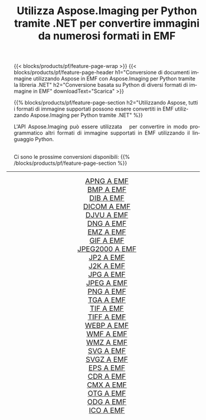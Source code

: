 ﻿---
title: Utilizza Aspose.Imaging per Python tramite .NET per convertire immagini da numerosi formati in EMF 
weight: 3920
url: /it/python-net/conversion/to/emf/ 
lang: it
langdirlevel: 2
locales: zh-hans,ja,it,ru,de,es,fr,nl,id,lt,pl,pt,vi,tr,ko,zh-hant,ar,hi,th,sv,cs,uk,he
description: Puoi utilizzare Aspose.Imaging per Python tramite la libreria .NET per convertire da una varietà di formati in EMF
---

{{< blocks/products/pf/feature-page-wrap >}}
{{< blocks/products/pf/feature-page-header h1="Conversione di documenti immagine utilizzando Aspose in EMF con Aspose.Imaging per Python tramite la libreria .NET" h2="Conversione basata su Python di diversi formati di immagine in EMF" downloadText="Scarica" >}}


{{% blocks/products/pf/feature-page-section  h2="Utilizzando Aspose, tutti i formati di immagine supportati possono essere convertiti in EMF utilizzando Aspose.Imaging per Python tramite .NET" %}}
<p align=justify>L'API Aspose.Imaging può essere utilizzata   per convertire in modo programmatico altri formati di immagine supportati in EMF utilizzando il linguaggio Python.</p>
<br/>
Ci sono le prossime conversioni disponibili:
{{% /blocks/products/pf/feature-page-section %}}
<div class="container-fluid productfamilypage bg-gray">
    <div class="convertypes bg-gray agp-content section">
        <div class="container">
		<hr style="margin-left:-20px;"/>
		<div class="row other-converters" style="gap: 10px;font-size: 19px;text-align:center;">
		    <div class='col-md-2 other-converter remove-lp remove-rp'><a href="/imaging/it/python-net/conversion/apng-to-emf/" style="padding:15px;">APNG A EMF</a></div>
<div class='col-md-2 other-converter remove-lp remove-rp'><a href="/imaging/it/python-net/conversion/bmp-to-emf/" style="padding:15px;">BMP A EMF</a></div>
<div class='col-md-2 other-converter remove-lp remove-rp'><a href="/imaging/it/python-net/conversion/dib-to-emf/" style="padding:15px;">DIB A EMF</a></div>
<div class='col-md-2 other-converter remove-lp remove-rp'><a href="/imaging/it/python-net/conversion/dicom-to-emf/" style="padding:15px;">DICOM A EMF</a></div>
<div class='col-md-2 other-converter remove-lp remove-rp'><a href="/imaging/it/python-net/conversion/djvu-to-emf/" style="padding:15px;">DJVU A EMF</a></div>
<div class='col-md-2 other-converter remove-lp remove-rp'><a href="/imaging/it/python-net/conversion/dng-to-emf/" style="padding:15px;">DNG A EMF</a></div>
<div class='col-md-2 other-converter remove-lp remove-rp'><a href="/imaging/it/python-net/conversion/emz-to-emf/" style="padding:15px;">EMZ A EMF</a></div>
<div class='col-md-2 other-converter remove-lp remove-rp'><a href="/imaging/it/python-net/conversion/gif-to-emf/" style="padding:15px;">GIF A EMF</a></div>
<div class='col-md-2 other-converter remove-lp remove-rp'><a href="/imaging/it/python-net/conversion/jpeg2000-to-emf/" style="padding:15px;">JPEG2000 A EMF</a></div>
<div class='col-md-2 other-converter remove-lp remove-rp'><a href="/imaging/it/python-net/conversion/jp2-to-emf/" style="padding:15px;">JP2 A EMF</a></div>
<div class='col-md-2 other-converter remove-lp remove-rp'><a href="/imaging/it/python-net/conversion/j2k-to-emf/" style="padding:15px;">J2K A EMF</a></div>
<div class='col-md-2 other-converter remove-lp remove-rp'><a href="/imaging/it/python-net/conversion/jpg-to-emf/" style="padding:15px;">JPG A EMF</a></div>
<div class='col-md-2 other-converter remove-lp remove-rp'><a href="/imaging/it/python-net/conversion/jpeg-to-emf/" style="padding:15px;">JPEG A EMF</a></div>
<div class='col-md-2 other-converter remove-lp remove-rp'><a href="/imaging/it/python-net/conversion/png-to-emf/" style="padding:15px;">PNG A EMF</a></div>
<div class='col-md-2 other-converter remove-lp remove-rp'><a href="/imaging/it/python-net/conversion/tga-to-emf/" style="padding:15px;">TGA A EMF</a></div>
<div class='col-md-2 other-converter remove-lp remove-rp'><a href="/imaging/it/python-net/conversion/tif-to-emf/" style="padding:15px;">TIF A EMF</a></div>
<div class='col-md-2 other-converter remove-lp remove-rp'><a href="/imaging/it/python-net/conversion/tiff-to-emf/" style="padding:15px;">TIFF A EMF</a></div>
<div class='col-md-2 other-converter remove-lp remove-rp'><a href="/imaging/it/python-net/conversion/webp-to-emf/" style="padding:15px;">WEBP A EMF</a></div>
<div class='col-md-2 other-converter remove-lp remove-rp'><a href="/imaging/it/python-net/conversion/wmf-to-emf/" style="padding:15px;">WMF A EMF</a></div>
<div class='col-md-2 other-converter remove-lp remove-rp'><a href="/imaging/it/python-net/conversion/wmz-to-emf/" style="padding:15px;">WMZ A EMF</a></div>
<div class='col-md-2 other-converter remove-lp remove-rp'><a href="/imaging/it/python-net/conversion/svg-to-emf/" style="padding:15px;">SVG A EMF</a></div>
<div class='col-md-2 other-converter remove-lp remove-rp'><a href="/imaging/it/python-net/conversion/svgz-to-emf/" style="padding:15px;">SVGZ A EMF</a></div>
<div class='col-md-2 other-converter remove-lp remove-rp'><a href="/imaging/it/python-net/conversion/eps-to-emf/" style="padding:15px;">EPS A EMF</a></div>
<div class='col-md-2 other-converter remove-lp remove-rp'><a href="/imaging/it/python-net/conversion/cdr-to-emf/" style="padding:15px;">CDR A EMF</a></div>
<div class='col-md-2 other-converter remove-lp remove-rp'><a href="/imaging/it/python-net/conversion/cmx-to-emf/" style="padding:15px;">CMX A EMF</a></div>
<div class='col-md-2 other-converter remove-lp remove-rp'><a href="/imaging/it/python-net/conversion/otg-to-emf/" style="padding:15px;">OTG A EMF</a></div>
<div class='col-md-2 other-converter remove-lp remove-rp'><a href="/imaging/it/python-net/conversion/odg-to-emf/" style="padding:15px;">ODG A EMF</a></div>
<div class='col-md-2 other-converter remove-lp remove-rp'><a href="/imaging/it/python-net/conversion/ico-to-emf/" style="padding:15px;">ICO A EMF</a></div>
                </div>
        </div>
    </div>
</div>
<br/>

